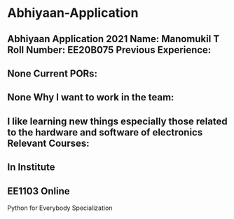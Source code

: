 # Abhiyaan-Application
Abhiyaan Application 2021
Name:
Manomukil T
Roll Number:
EE20B075
Previous Experience:
-------------------
None
Current PORs:
-------------
None 
Why I want to work in the team:
------------------------------
I like learning new things especially those related to the hardware and software of electronics
Relevant Courses:
----------------
In Institute
------------
EE1103
Online
------
Python for Everybody Specialization
